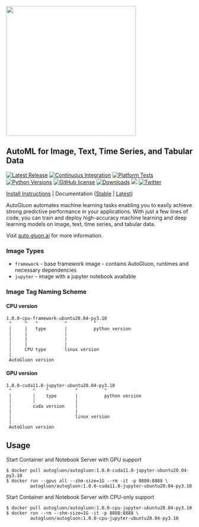 <div align="left">
  <img src="https://user-images.githubusercontent.com/16392542/77208906-224aa500-6aba-11ea-96bd-e81806074030.png" width="350">
</div>

## AutoML for Image, Text, Time Series, and Tabular Data

[![Latest Release](https://img.shields.io/github/v/release/autogluon/autogluon)](https://github.com/autogluon/autogluon/releases)
[![Continuous Integration](https://github.com/autogluon/autogluon/actions/workflows/continuous_integration.yml/badge.svg)](https://github.com/autogluon/autogluon/actions/workflows/continuous_integration.yml)
[![Platform Tests](https://github.com/autogluon/autogluon/actions/workflows/platform_tests-command.yml/badge.svg?event=schedule)](https://github.com/autogluon/autogluon/actions/workflows/platform_tests-command.yml)
[![Python Versions](https://img.shields.io/badge/python-3.8%20%7C%203.9%20%7C%203.10-blue)](https://pypi.org/project/autogluon/)
[![GitHub license](https://img.shields.io/badge/License-Apache_2.0-blue.svg)](./LICENSE)
[![Downloads](https://pepy.tech/badge/autogluon/month)](https://pepy.tech/project/autogluon)
[![](https://img.shields.io/discord/1043248669505368144?logo=discord&style=flat)](https://discord.gg/wjUmjqAc2N)
[![Twitter](https://img.shields.io/twitter/follow/autogluon?style=social)](https://twitter.com/autogluon)

[Install Instructions](https://auto.gluon.ai/stable/install.html) | Documentation ([Stable](https://auto.gluon.ai/stable/index.html) | [Latest](https://auto.gluon.ai/dev/index.html))

AutoGluon automates machine learning tasks enabling you to easily achieve strong predictive performance in your applications.  With just a few lines of code, you can train and deploy high-accuracy machine learning and deep learning models on image, text, time series, and tabular data.


Visit [auto.gluon.ai](https://auto.gluon.ai) for more information.

### Image Types
* `framework` - base framework image - contains AutoGluon, runtimes and necessary dependencies
* `jupyter` - image with a jupyter notebook available

### Image Tag Naming Scheme

#### CPU version
```
1.0.0-cpu-framework-ubuntu20.04-py3.10
 ^     ^   ^          ^          ^
 |     |   type       |          python version
 |     |              |
 |     |              |
 |     |              |
 |     CPU type       linux version
 |
 AutoGluon version
```
#### GPU version
```
1.0.0-cuda11.8-jupyter-ubuntu20.04-py3.10
 ^        ^    ^          ^          ^
 |        |    type       |          python version
 |        |               |
 |        cuda version    |
 |                        |
 |                        linux version
 |
 AutoGluon version
```

## Usage

Start Container and Notebook Server with GPU support

```shell
$ docker pull autogluon/autogluon:1.0.0-cuda11.8-jupyter-ubuntu20.04-py3.10
$ docker run --gpus all --shm-size=1G --rm -it -p 8888:8888 \
         autogluon/autogluon:1.0.0-cuda11.8-jupyter-ubuntu20.04-py3.10
```

Start Container and Notebook Server with CPU-only support

```shell
$ docker pull autogluon/autogluon:1.0.0-cpu-jupyter-ubuntu20.04-py3.10
$ docker run --rm --shm-size=1G -it -p 8888:8888 \
         autogluon/autogluon:1.0.0-cpu-jupyter-ubuntu20.04-py3.10
```

